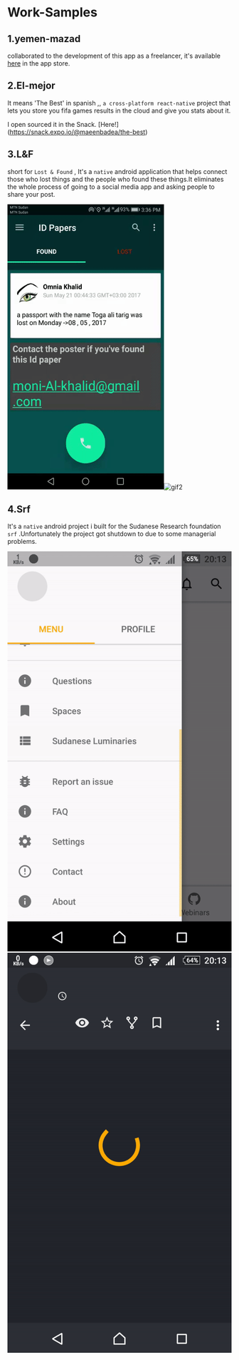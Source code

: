 # Work-Samples


## 1.yemen-mazad

collaborated to the development of this app as a freelancer, it's available [here](https://play.google.com/store/apps/details?id=com.yemenmazad&hl=en_US) in the app store.


## 2.El-mejor

It means 'The Best' in spanish ,, `a cross-platform react-native` project that lets you store you fifa games results in the cloud and give you stats about it.

I open sourced it in the Snack. [Here!] (https://snack.expo.io/@maeenbadea/the-best)



## 3.L&F  

short for `Lost & Found` , It's a `native` android application that helps connect those who lost things and the people who found these things.It eliminates the whole process of going to a social media app and asking people to share your post.


![gif1](https://github.com/MaeenBadea/Work-Samples/blob/master/gifs/l%26f1.gif)![gif2](https://github.com/MaeenBadea/Work-Samples/blob/master/gifs/l%26f2.gif)




## 4.Srf   

It's a `native` android project i built for the Sudanese Research foundation `srf` .Unfortunately the   project got shutdown to due to some managerial problems. 

![gif1](https://github.com/MaeenBadea/Work-Samples/blob/master/gifs/srf1.gif)![gif2](https://github.com/MaeenBadea/Work-Samples/blob/master/gifs/srf2.gif)








